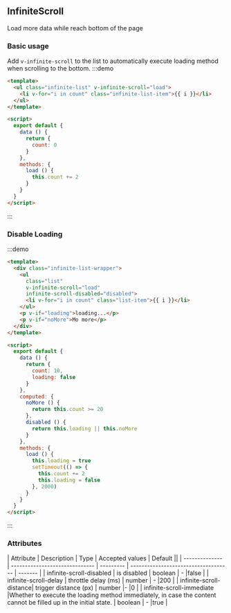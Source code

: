 ## InfiniteScroll

Load more data while reach bottom of the page

### Basic usage
Add `v-infinite-scroll` to the list to automatically execute loading method when scrolling to the bottom.
:::demo
```html
<template>
  <ul class="infinite-list" v-infinite-scroll="load">
    <li v-for="i in count" class="infinite-list-item">{{ i }}</li>
  </ul>
</template>

<script>
  export default {
    data () {
      return {
        count: 0
      }
    },
    methods: {
      load () {
        this.count += 2
      }
    }
  }
</script>
```
:::

### Disable Loading

:::demo
```html
<template>
  <div class="infinite-list-wrapper">
    <ul
      class="list"
      v-infinite-scroll="load"
      infinite-scroll-disabled="disabled">
      <li v-for="i in count" class="list-item">{{ i }}</li>
    </ul>
    <p v-if="loading">loading...</p>
    <p v-if="noMore">Mo more</p>
  </div>
</template>

<script>
  export default {
    data () {
      return {
        count: 10,
        loading: false
      }
    },
    computed: {
      noMore () {
        return this.count >= 20
      },
      disabled () {
        return this.loading || this.noMore
      }
    },
    methods: {
      load () {
        this.loading = true
        setTimeout(() => {
          this.count += 2
          this.loading = false
        }, 2000)
      }
    }
  }
</script>
```
:::


### Attributes

| Attribute | Description | Type  | Accepted values | Default   ||
| -------------- | ------------------------------ | --------- | ------------------------------------ | ------- |
| infinite-scroll-disabled | is disabled           | boolean      | - |false |
| infinite-scroll-delay   | throttle delay (ms)   | number       |   - |200   |
| infinite-scroll-distance| trigger distance (px) | number   |- |0 |
| infinite-scroll-immediate |Whether to execute the loading method immediately, in case the content cannot be filled up in the initial state. | boolean | - |true |
